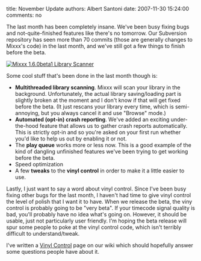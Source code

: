 title: November Update
authors: Albert Santoni
date: 2007-11-30 15:24:00
comments: no

The last month has been completely insane.
We've been busy fixing bugs and not-quite-finished features like there's no tomorrow.
Our Subversion repository has seen more than 70 commits (those are generally changes to Mixxx's code) in the last month, and we've still got a few things to finish before the beta.

[![Mixxx 1.6.0beta1 Library Scanner]({static}/images/news/Screenshot-2.png)]({static}/images/news/Screenshot-2.png)

Some cool stuff that's been done in the last month though is:

- **Multithreaded library scanning**.
  Mixxx will scan your library in the background.
  Unfortunately, the actual library saving/loading part is slightly broken at the moment and I don't know if that will get fixed before the beta.
  (It just rescans your library every time, which is semi-annoying, but you always cancel it and use "Browse" mode.)
- **Automated (opt-in) crash reporting**.
  We've added an exciting under-the-hood feature that allows us to gather crash reports automatically.
  This is strictly opt-in and so you're asked on your first run whether you'd like to help us out by enabling it or not.
- The **play queue** works more or less now.
  This is a good example of the kind of dangling unfinished features we've been trying to get working before the beta.
- Speed optimization
- A few **tweaks** to the **vinyl control** in order to make it a little easier to use.

Lastly, I just want to say a word about vinyl control.
Since I've been busy fixing other bugs for the last month, I haven't had time to give vinyl control the level of polish that I want it to have.
When we release the beta, the viny control is probably going to be "very beta".
If your timecode signal quality is bad, you'll probably have no idea what's going on.
However, it should be usable, just not particularly user friendly.
I'm hoping the beta release will spur some people to poke at the vinyl control code, which isn't terribly difficult to understand/tweak.

I've written a [Vinyl Control](http://mixxx.sourceforge.net/wiki/index.php/Vinyl_Control) page on our wiki which should hopefully answer some questions people have about it.
